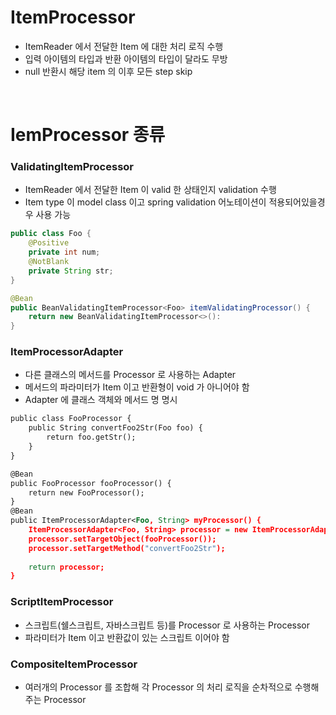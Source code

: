 # ItemProcessor
* ItemReader 에서 전달한 Item 에 대한 처리 로직 수행
* 입력 아이템의 타입과 반환 아이템의 타입이 달라도 무방
* null 반환시 해당 item 의 이후 모든 step skip

<br>

# IemProcessor 종류
### ValidatingItemProcessor
* ItemReader 에서 전달한 Item 이 valid 한 상태인지 validation 수행
* Item type 이 model class 이고 spring validation 어노테이션이 적용되어있을경우 사용 가능 
```java
public class Foo {
	@Positive
	private int num;
	@NotBlank
	private String str;
}

@Bean
public BeanValidatingItemProcessor<Foo> itemValidatingProcessor() {
	return new BeanValidatingItemProcessor<>():
} 
```

### ItemProcessorAdapter
* 다른 클래스의 메서드를 Processor 로 사용하는 Adapter
* 메서드의 파라미터가 Item 이고 반환형이 void 가 아니어야 함
* Adapter 에 클래스 객체와 메서드 명 명시
```xml
public class FooProcessor {
	public String convertFoo2Str(Foo foo) {
		return foo.getStr();
	}
}

@Bean
public FooProcessor fooProcessor() {
	return new FooProcessor();
}
@Bean
public ItemProcessorAdapter<Foo, String> myProcessor() {
	ItemProcessorAdapter<Foo, String> processor = new ItemProcessorAdapter<>();
	processor.setTargetObject(fooProcessor());
	processor.setTargetMethod("convertFoo2Str");
	
	return processor;
}
```

### ScriptItemProcessor
* 스크립트(쉘스크립트, 자바스크립트 등)를 Processor 로 사용하는 Processor
* 파라미터가 Item 이고 반환값이 있는 스크립트 이어야 함

### CompositeItemProcessor
* 여러개의 Processor 를 조합해 각 Processor 의 처리 로직을 순차적으로 수행해주는 Processor